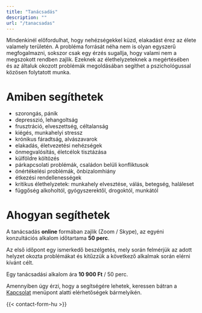 ```yaml
---
title: "Tanácsadás"
description: ""
url: "/tanacsadas"
---
```


Mindenkinél előfordulhat, hogy nehézségekkel küzd, elakadást érez az élete valamely területén. A probléma forrását néha nem is olyan egyszerű megfogalmazni, sokszor csak egy érzés sugallja, hogy valami nem a megszokott rendben zajlik. Ezeknek az élethelyzeteknek a megértésében és az általuk okozott problémák megoldásában segíthet a pszichológussal közösen folytatott munka.

# Amiben segíthetek

* szorongás, pánik
* depresszió, lehangoltság
* frusztráció, elveszettség, céltalanság
* kiégés, munkahelyi stressz
* krónikus fáradtság, alvászavarok
* elakadás, életvezetési nehézségek
* önmegvalósítás, életcélok tisztázása
* külföldre költözés
* párkapcsolati problémák, családon belüli konfliktusok
* önértékelési problémák, önbizalomhiány
* étkezési rendellenességek
* kritikus élethelyzetek: munkahely elvesztése, válás, betegség, haláleset
* függőség alkoholtól, gyógyszerektől, drogoktól, munkától

# Ahogyan segíthetek

A tanácsadás **online** formában zajlik (Zoom / Skype), az egyéni konzultációs alkalom időtartama **50 perc**.

Az első időpont egy ismerkedő beszélgetés, mely során felmérjük az adott helyzet okozta problémákat és kitűzzük a következő alkalmak során elérni kívánt célt.

Egy tanácsadási alkalom ára **10 900 Ft** / 50 perc.

Amennyiben úgy érzi, hogy a segítségére lehetek, keressen bátran a [Kapcsolat](/kapcsolat) menüpont alatti elérhetőségek bármelyikén.

{{< contact-form-hu >}}
